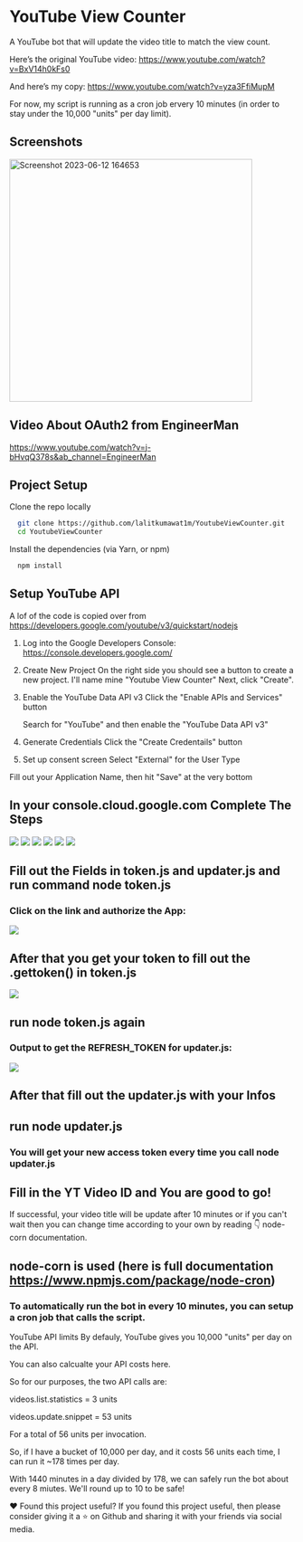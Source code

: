 # YouTube View Counter

A YouTube bot that will update the video title to match the view count.

Here’s the original YouTube video: https://www.youtube.com/watch?v=BxV14h0kFs0

And here’s my copy: https://www.youtube.com/watch?v=yza3FfiMupM

For now, my script is running as a cron job ervery 10 minutes (in order to stay under the 10,000 "units" per day limit).

## Screenshots
<img width="429" alt="Screenshot 2023-06-12 164653" src="https://github.com/lalitkumawat1m/YoutubeViewCounter/assets/91591901/9a23fd27-97bc-45fa-9b2a-7f09de30d87d">


## Video About OAuth2 from EngineerMan
https://www.youtube.com/watch?v=j-bHvqQ378s&ab_channel=EngineerMan


## Project Setup
Clone the repo locally
```bash
  git clone https://github.com/lalitkumawat1m/YoutubeViewCounter.git
  cd YoutubeViewCounter
```

Install the dependencies (via Yarn, or npm)
```bash
  npm install 
```
## Setup YouTube API
A lof of the code is copied over from https://developers.google.com/youtube/v3/quickstart/nodejs

1. Log into the Google Developers Console:
   https://console.developers.google.com/


2. Create New Project
   On the right side you should see a button to create a new project.
   I'll name mine "Youtube View Counter"
   Next, click "Create".


3. Enable the YouTube Data API v3
   Click the "Enable APIs and Services" button

   Search for "YouTube" and then enable the "YouTube Data API v3"


4. Generate Credentials
   Click the "Create Credentails" button 
   
   
5. Set up consent screen
   Select "External" for the User Type



Fill out your Application Name, then hit "Save" at the very bottom



## In your console.cloud.google.com Complete The Steps
![](https://i.imgur.com/auZWeFl.png)
![](https://i.imgur.com/jJg1hXd.png)
![](https://i.imgur.com/2mCYzaJ.png)
![](https://i.imgur.com/ebTFytw.png)
![](https://i.imgur.com/ZzEjy7K.png)
![](https://i.imgur.com/IPKJxmJ.png)

## Fill out the Fields in token.js and updater.js and run command node token.js
### Click on the link and authorize the App:
![](https://i.imgur.com/rNIuTnD.png)

## After that you get your token to fill out the .gettoken() in token.js
![](https://i.imgur.com/ZooGv3l.png)

## run node token.js again
### Output to get the REFRESH_TOKEN for updater.js: 
![](https://i.imgur.com/kr4YO81.png)


## After that fill out the updater.js with your Infos
## run node updater.js

### You will get your new access token every time you call node updater.js
## Fill in the YT Video ID and You are good to go!

If successful, your video title will be update after 10 minutes 
or if you can't wait then you can change time according to your own by reading 👇 node-corn documentation. 


## node-corn is used (here is full documentation https://www.npmjs.com/package/node-cron) 
### To automatically run the bot in every 10 minutes, you can setup a cron job that calls the script.

YouTube API limits
By defauly, YouTube gives you 10,000 "units" per day on the API.

You can also calcualte your API costs here.

So for our purposes, the two API calls are:

videos.list.statistics = 3 units

videos.update.snippet = 53 units

For a total of 56 units per invocation.

So, if I have a bucket of 10,000 per day, and it costs 56 units each time, I can run it ~178 times per day.

With 1440 minutes in a day divided by 178, we can safely run the bot about every 8 miutes. We'll round up to 10 to be safe!

❤️ Found this project useful? If you found this project useful, then please consider giving it a ⭐ on Github and sharing it with your friends via social media.




